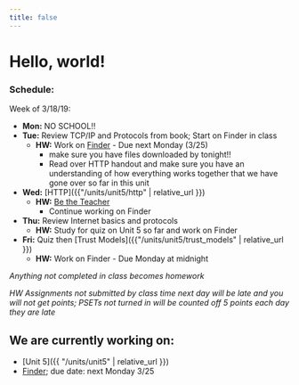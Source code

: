 ```yaml
---
title: false
---
```


# Hello, world!

### Schedule:

Week of 3/18/19:
  - **Mon:** NO SCHOOL!!
  - **Tue:** Review TCP/IP and Protocols from book; Start on Finder in class
    - **HW:** Work on [Finder](https://docs.cs50.net/2018/ap/problems/finder/finder.html) - Due next Monday (3/25)
        - make sure you have files downloaded by tonight!!
      - Read over HTTP handout and make sure you have an understanding of how everything works together that we have gone over so far in this unit
  - **Wed:** [HTTP]({{"/units/unit5/http" | relative_url }})
    - **HW:** [Be the Teacher](http://docs.cs50.net/2018/ap/problems/teacher/teacher.html)
      - Continue working on Finder
  - **Thu:** Review Internet basics and protocols
    - **HW:** Study for quiz on Unit 5 so far and work on Finder
  - **Fri:** Quiz then [Trust Models]({{"/units/unit5/trust_models" | relative_url }})
    - **HW:** Work on Finder - Due Monday at midnight

  *Anything not completed in class becomes homework*

  *HW Assignments not submitted by class time next day will be late and you will not get points; PSETs not turned in will be counted off 5 points each day they are late*


## We are currently working on:
* [Unit 5]({{ "/units/unit5" | relative_url }})
* [Finder](https://docs.cs50.net/2018/ap/problems/finder/finder.html); due date: next Monday 3/25


<!--
This is CS50 AP, Harvard University's introduction to the intellectual enterprises of computer science and the art of programming for students in high school, which satisfies the College Board's new AP CS Principles curriculum framework.
-->
<!--
<iframe src="https://www.youtube.com/embed/tZxLMIk_SaY?playlist=GAB6Gm7pTTA"></iframe>
-->
